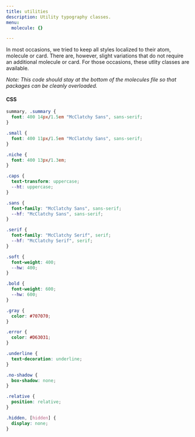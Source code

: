 ```yaml
---
title: utilities
description: Utility typography classes.
menu:
  molecule: {}

---
```

In most occasions, we tried to keep all styles localized to their atom, molecule or card. There are, however, slight variations that do not require an additional molecule or card. For those occasions, these utlity classes are available.

_Note: This code should stay at the bottom of the molecules file so that packages can be cleanly overloaded._

#### CSS

```css
summary, .summary {
  font: 400 14px/1.5em "McClatchy Sans", sans-serif;
}

.small {
  font: 400 11px/1.5em "McClatchy Sans", sans-serif;
}

.niche {
  font: 400 13px/1.3em;
}

.caps {
  text-transform: uppercase;
  --ht: uppercase;
}

.sans {
  font-family: "McClatchy Sans", sans-serif;
  --hf: "McClatchy Sans", sans-serif;
}

.serif {
  font-family: "McClatchy Serif", serif;
  --hf: "McClatchy Serif", serif;
}

.soft {
  font-weight: 400;
  --hw: 400;
}

.bold {
  font-weight: 600;
  --hw: 600;
}

.gray {
  color: #707070;
}

.error {
  color: #D63031;
}

.underline {
  text-decoration: underline;
}

.no-shadow {
  box-shadow: none;
}

.relative {
  position: relative;
}

.hidden, [hidden] {
  display: none;
}
```